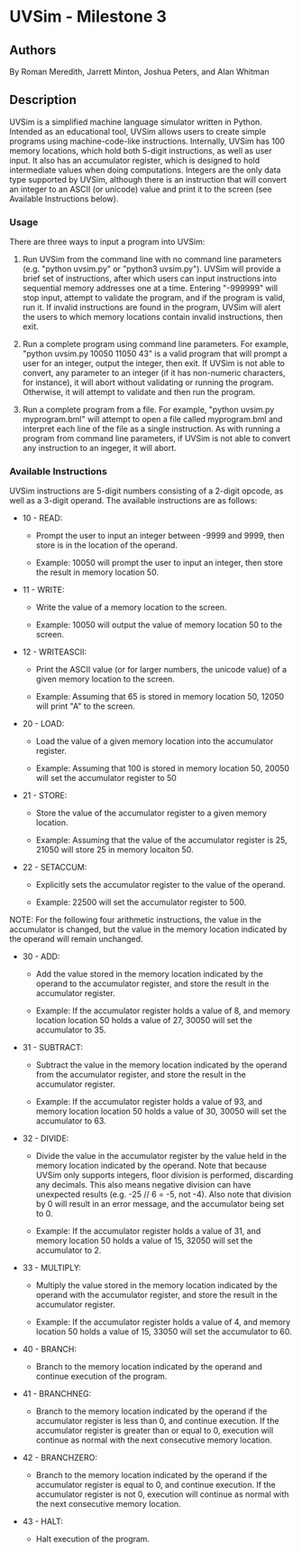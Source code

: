 # UVSim - Milestone 3

## Authors
By Roman Meredith, Jarrett Minton, Joshua Peters, and Alan Whitman

## Description
UVSim is a simplified machine language simulator written in Python. Intended as an educational tool, UVSim allows 
users to create simple programs using machine-code-like instructions. Internally, UVSim has 100 memory locations,
which hold both 5-digit instructions, as well as user input. It also has an accumulator register, which is designed
to hold intermediate values when doing computations. Integers are the only data type supported by UVSim, although
there is an instruction that will convert an integer to an ASCII (or unicode) value and print it to the screen (see 
Available Instructions below).

### Usage

There are three ways to input a program into UVSim:

1.  Run UVSim from the command line with no command line parameters (e.g. "python uvsim.py" or "python3 uvsim.py"). 
    UVSim will provide a brief set of instructions, after which users can input instructions into sequential memory 
    addresses one at a time. Entering "-999999" will stop input, attempt to validate the program, and if the program 
    is valid, run it. If invalid instructions are found in the program, UVSim will alert the users to which memory 
    locations contain invalid instructions, then exit.

2.  Run a complete program using command line parameters. For example, "python uvsim.py 10050 11050 43" is a valid
    program that will prompt a user for an integer, output the integer, then exit. If UVSim is not able to convert,
    any parameter to an integer (if it has non-numeric characters, for instance), it will abort without validating or 
    running the program. Otherwise, it will attempt to validate and then run the program.

3.  Run a complete program from a file. For example, "python uvsim.py myprogram.bml" will attempt to open a file called 
    myprogram.bml and interpret each line of the file as a single instruction. As with running a program from command
    line parameters, if UVSim is not able to convert any instruction to an ingeger, it will abort.


### Available Instructions

UVSim instructions are 5-digit numbers consisting of a 2-digit opcode, as well as a 3-digit operand. The available
instructions are as follows:

- 10 - READ:     

  - Prompt the user to input an integer between -9999 and 9999, then store is in the location of the operand.

  - Example: 10050 will prompt the user to input an integer, then store the result in memory location 50.

- 11 - WRITE:

  - Write the value of a memory location to the screen.

  - Example: 10050 will output the value of memory location 50 to the screen.

- 12 - WRITEASCII: 

  - Print the ASCII value (or for larger numbers, the unicode value) of a given memory location to the screen.

  - Example: Assuming that 65 is stored in memory location 50, 12050 will print "A" to the screen.

- 20 - LOAD:

  - Load the value of a given memory location into the accumulator register.

  - Example: Assuming that 100 is stored in memory location 50, 20050 will set the accumulator register to 50

- 21 - STORE:

  - Store the value of the accumulator register to a given memory location.

  - Example: Assuming that the value of the accumulator register is 25, 21050 will store 25 in memory locaiton 50.

- 22 - SETACCUM:

  - Explicitly sets the accumulator register to the value of the operand.

  - Example: 22500 will set the accumulator register to 500.

NOTE: For the following four arithmetic instructions, the value in the accumulator is changed, but the value 
in the memory location indicated by the operand will remain unchanged.

- 30 - ADD:

  - Add the value stored in the memory location indicated by the operand to the accumulator register, and store
the result in the accumulator register.

  - Example: If the accumulator register holds a value of 8, and memory location location 50 holds a value of 27, 
30050 will set the accumulator to 35.

- 31 - SUBTRACT:

  - Subtract the value in the memory location indicated by the operand from the accumulator register, and store
the result in the accumulator register.

  - Example: If the accumulator register holds a value of 93, and memory location location 50 holds a value of 30, 
30050 will set the accumulator to 63.

- 32 - DIVIDE:

  - Divide the value in the accumulator register by the value held in the memory location indicated by the operand.
Note that because UVSim only supports integers, floor division is performed, discarding any decimals. This also 
means negative division can have unexpected results (e.g. -25 // 6 = -5, not -4). Also note that division by 0 
will result in an error message, and the accumulator being set to 0.

  - Example: If the accumulator register holds a value of 31, and memory location 50 holds a value of 15, 32050 will
set the accumulator to 2.

- 33 - MULTIPLY:

  - Multiply the value stored in the memory location indicated by the operand with the accumulator register, and store
the result in the accumulator register.

  - Example: If the accumulator register holds a value of 4, and memory location 50 holds a value of 15, 33050 will
set the accumulator to 60.

- 40 - BRANCH:

  - Branch to the memory location indicated by the operand and continue execution of the program.

- 41 - BRANCHNEG:

  - Branch to the memory location indicated by the operand if the accumulator register is less than 0, and continue
execution. If the accumulator register is greater than or equal to 0, execution will continue as normal with the 
next consecutive memory location.

- 42 - BRANCHZERO:

  - Branch to the memory location indicated by the operand if the accumulator register is equal to 0, and continue
execution. If the accumulator register is not 0, execution will continue as normal with the 
next consecutive memory location.

- 43 - HALT:

  - Halt execution of the program.
